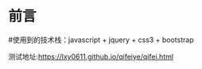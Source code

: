 # 前言

#使用到的技术栈：javascript + jquery + css3 + bootstrap

测试地址:https://lxy0611.github.io/qifeiye/qifei.html
